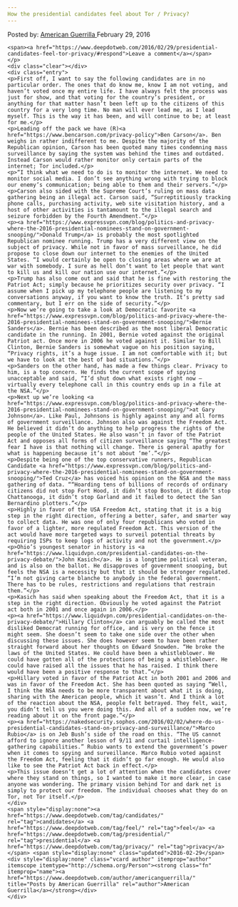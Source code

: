 ```yaml
---
How the presidential candidates feel about Tor / Privacy?
---
```

<article class="post-listing post-13341 post type-post status-publish format-standard has-post-thumbnail hentry  tag-candidates tag-feel tag-presidential tag-privacy 
    <div class="post-inner">
        <span>Posted by: <a href="https://www.deepdotweb.com/author/americanguerrilla/" title="">American Guerrilla </a></span>
    <span>February 29, 2016</span>
    
    <span><a href="https://www.deepdotweb.com/2016/02/29/presidential-candidates-feel-tor-privacy/#respond">Leave a comment</a></span>
    </p>
    <div class="clear"></div>
    <div class="entry">
    <p>First off, I want to say the following candidates are in no particular order. The ones that do know me, know I am not voting, and haven’t voted once my entire life. I have always felt the process was just for show, and that voting for the country’s president, or anything for that matter hasn’t been left up to the citizens of this country for a very long time. No man will ever lead me, as I lead myself. This is the way it has been, and will continue to be; at least for me.</p>
    <p>Leading off the pack we have (R)<a href="https://www.bencarson.com/privacy-policy">Ben Carson</a>. Ben weighs in rather indifferent to me. Despite the majority of the Republican opinion, Carson has been quoted many times condemning mass surveillance by saying the system was behind the times and outdated. Instead Carson would rather monitor only certain parts of the internet; Tor included.</p>
    <p>“I think what we need to do is to monitor the internet. We need to monitor social media. I don’t see anything wrong with trying to block our enemy’s communication; being able to them and their servers.”</p>
    <p>Carson also sided with the Supreme Court’s ruling on mass data gathering being an illegal act. Carson said, “Surreptitiously tracking phone calls, purchasing activity, web site visitation history, and a host of other activities is tantamount to the illegal search and seizure forbidden by the Fourth Amendment.”</p>
    <p><a href="https://www.expressvpn.com/blog/politics-and-privacy-where-the-2016-presidential-nominees-stand-on-government-snooping/">Donald Trump</a> is probably the most spotlighted Republican nominee running. Trump has a very different view on the subject of privacy. While not in favor of mass surveillance, he did propose to close down our internet to the enemies of the United States. “I would certainly be open to closing areas where we are at war with somebody. I sure as hell don’t want to let people that want to kill us and kill our nation use our internet.”</p>
    <p>Trump has also come out and said that he is fine with restoring the Patriot Act; simply because he prioritizes security over privacy. “I assume when I pick up my telephone people are listening to my conversations anyway, if you want to know the truth. It’s pretty sad commentary, but I err on the side of security.”</p>
    <p>Now we’re going to take a look at Democratic favorite <a href="https://www.expressvpn.com/blog/politics-and-privacy-where-the-2016-presidential-nominees-stand-on-government-snooping/">Bernie Sanders</a>. Bernie has been described as the most liberal Democratic candidate in the running. In 2001, Bernie voted against the original Patriot act. Once more in 2006 he voted against it. Similar to Bill Clinton, Bernie Sanders is somewhat vague on his position saying, “Privacy rights, it’s a huge issue. I am not comfortable with it; but we have to look at the best of bad situations.”</p>
    <p>Sanders on the other hand, has made a few things clear. Privacy to him, is a top concern. He finds the current scope of spying unacceptable and said, “I’d shut down what exists right now – virtually every telephone call in this country ends up in a file at the NSA.”</p>
    <p>Next up we’re looking <a href="https://www.expressvpn.com/blog/politics-and-privacy-where-the-2016-presidential-nominees-stand-on-government-snooping/">at Gary Johnson</a>. Like Paul, Johnsons is highly against any and all forms of government surveillance. Johnson also was against the Freedom Act. He believed it didn’t do anything to help progress the rights of the people of the United States. He also wasn’t in favor of the Patriot Act and opposes all forms of citizen surveillance saying “The greatest fear I have is that nothing will change. There is general apathy for what is happening because it’s not about ‘me’.”</p>
    <p>Despite being one of the top conservative runners, Republican Candidate <a href="https://www.expressvpn.com/blog/politics-and-privacy-where-the-2016-presidential-nominees-stand-on-government-snooping/">Ted Cruz</a> has voiced his opinion on the NSA and the mass gathering of data. ““Hoarding tens of billions of records of ordinary citizens did not stop Fort Hood, it didn’t stop Boston, it didn’t stop Chattanooga, it didn’t stop Garland and it failed to detect the San Bernardino plotters.”</p>
    <p>Highly in favor of the USA Freedom Act, stating that it is a big step in the right direction, offering a better, safer, and smarter way to collect data. He was one of only four republicans who voted in favor of a lighter, more regulated Freedom Act. This version of the act would have more targeted ways to surveil potential threats by requiring ISPs to keep logs of activity and not the government.</p>
    <p>Ohio’s youngest senator in history is <a href="https://www.liquidvpn.com/presidential-candidates-on-the-privacy-debate/">John Kasich</a>. He is a longtime political veteran, and is also on the ballot. He disapproves of government snooping, but feels the NSA is a necessity but that it should be stronger regulated. “I’m not giving carte blanche to anybody in the federal government. There has to be rules, restrictions and regulations that restrain them.”</p>
    <p>Kasich has said when speaking about the Freedom Act, that it is a step in the right direction. Obviously he voted against the Patriot act both in 2001 and once again in 2006.</p>
    <p><a href="https://www.liquidvpn.com/presidential-candidates-on-the-privacy-debate/">Hillary Clinton</a> can arguably be called the most disliked Democrat running for office, and is very on the fence it might seem. She doesn’t seem to take one side over the other when discussing these issues. She does however seem to have been rather straight forward about her thoughts on Edward Snowden. “He broke the laws of the United States. He could have been a whistleblower. He could have gotten all of the protections of being a whistleblower. He could have raised all the issues that he has raised. I think there would have been a positive response to that.”</p>
    <p>Hillary voted in favor of the Patriot Act in both 2001 and 2006 and was in favor of the Freedom Act. She has been quoted as saying “Well, I think the NSA needs to be more transparent about what it is doing, sharing with the American people, which it wasn’t. And I think a lot of the reaction about the NSA, people felt betrayed. They felt, wait, you didn’t tell us you were doing this. And all of a sudden now, we’re reading about it on the front page.”</p>
    <p><a href="https://nakedsecurity.sophos.com/2016/02/02/where-do-us-presidential-candidates-stand-on-privacy-and-surveillance/">Marco Rubio</a> is on Jeb Bush’s side of the road on this. “The US cannot afford to ignore another lesson of 9/11 and curtail intelligence-gathering capabilities.” Rubio wants to extend the government’s power when it comes to spying and surveillance. Marco Rubio voted against the Freedom Act, feeling that it didn’t go far enough. He would also like to see the Patriot Act back in effect.</p>
    <p>This issue doesn’t get a lot of attention when the candidates cover where they stand on things, so I wanted to make it more clear, in case anyone was wondering. The primary vision behind Tor and dark net is simply to protect our freedom. The individual chooses what they do on Tor, not Tor itself.</p>
    </div>
    <span style="display:none"><a href="https://www.deepdotweb.com/tag/candidates/" rel="tag">candidates</a> <a href="https://www.deepdotweb.com/tag/feel/" rel="tag">feel</a> <a href="https://www.deepdotweb.com/tag/presidential/" rel="tag">presidential</a> <a href="https://www.deepdotweb.com/tag/privacy/" rel="tag">privacy</a> </span> <span style="display:none" class="updated">2016-02-29</span>
    <div style="display:none" class="vcard author" itemprop="author" itemscope itemtype="http://schema.org/Person"><strong class="fn" itemprop="name"><a href="https://www.deepdotweb.com/author/americanguerrilla/" title="Posts by American Guerrilla" rel="author">American Guerrilla</a></strong></div>
    </div>
</article>

